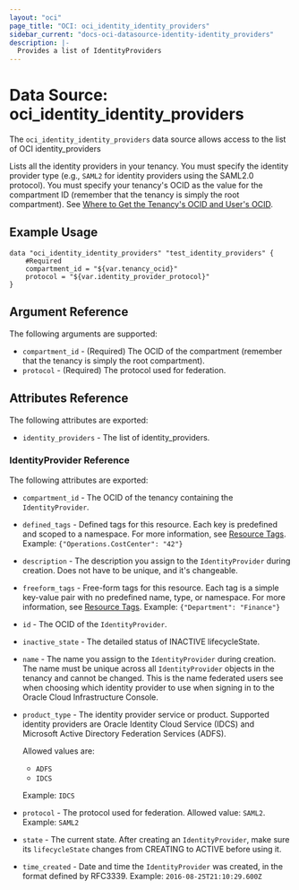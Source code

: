 ```yaml
---
layout: "oci"
page_title: "OCI: oci_identity_identity_providers"
sidebar_current: "docs-oci-datasource-identity-identity_providers"
description: |-
  Provides a list of IdentityProviders
---
```


# Data Source: oci_identity_identity_providers
The `oci_identity_identity_providers` data source allows access to the list of OCI identity_providers

Lists all the identity providers in your tenancy. You must specify the identity provider type (e.g., `SAML2` for
identity providers using the SAML2.0 protocol). You must specify your tenancy's OCID as the value for the
compartment ID (remember that the tenancy is simply the root compartment).
See [Where to Get the Tenancy's OCID and User's OCID](https://docs.us-phoenix-1.oraclecloud.com/Content/API/Concepts/apisigningkey.htm#five).


## Example Usage

```hcl
data "oci_identity_identity_providers" "test_identity_providers" {
	#Required
	compartment_id = "${var.tenancy_ocid}"
	protocol = "${var.identity_provider_protocol}"
}
```

## Argument Reference

The following arguments are supported:

* `compartment_id` - (Required) The OCID of the compartment (remember that the tenancy is simply the root compartment). 
* `protocol` - (Required) The protocol used for federation.


## Attributes Reference

The following attributes are exported:

* `identity_providers` - The list of identity_providers.

### IdentityProvider Reference

The following attributes are exported:

* `compartment_id` - The OCID of the tenancy containing the `IdentityProvider`.
* `defined_tags` - Defined tags for this resource. Each key is predefined and scoped to a namespace. For more information, see [Resource Tags](https://docs.us-phoenix-1.oraclecloud.com/Content/General/Concepts/resourcetags.htm). Example: `{"Operations.CostCenter": "42"}` 
* `description` - The description you assign to the `IdentityProvider` during creation. Does not have to be unique, and it's changeable. 
* `freeform_tags` - Free-form tags for this resource. Each tag is a simple key-value pair with no predefined name, type, or namespace. For more information, see [Resource Tags](https://docs.us-phoenix-1.oraclecloud.com/Content/General/Concepts/resourcetags.htm). Example: `{"Department": "Finance"}` 
* `id` - The OCID of the `IdentityProvider`.
* `inactive_state` - The detailed status of INACTIVE lifecycleState.
* `name` - The name you assign to the `IdentityProvider` during creation. The name must be unique across all `IdentityProvider` objects in the tenancy and cannot be changed. This is the name federated users see when choosing which identity provider to use when signing in to the Oracle Cloud Infrastructure Console. 
* `product_type` - The identity provider service or product. Supported identity providers are Oracle Identity Cloud Service (IDCS) and Microsoft Active Directory Federation Services (ADFS).

	Allowed values are:
	* `ADFS`
	* `IDCS`

	Example: `IDCS` 
* `protocol` - The protocol used for federation. Allowed value: `SAML2`.  Example: `SAML2` 
* `state` - The current state. After creating an `IdentityProvider`, make sure its `lifecycleState` changes from CREATING to ACTIVE before using it. 
* `time_created` - Date and time the `IdentityProvider` was created, in the format defined by RFC3339.  Example: `2016-08-25T21:10:29.600Z` 


